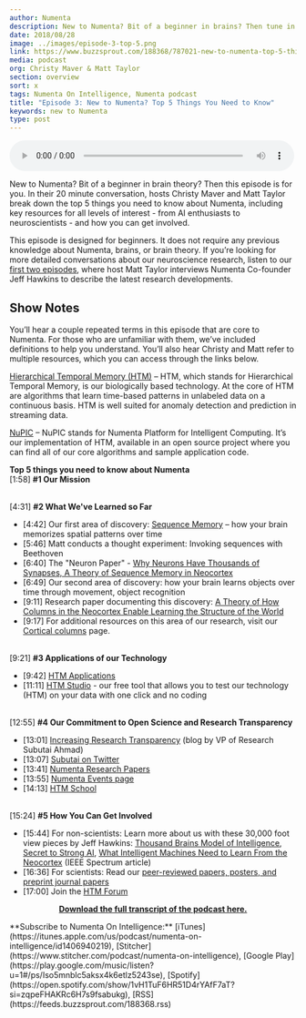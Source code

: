 ```yaml
---
author: Numenta
description: New to Numenta? Bit of a beginner in brains? Then tune in to this 20 minute conversation with Numenta On Intelligence Podcast hosts Christy Maver and Matt Taylor. They break down the top 5 things you need to know about Numenta, including key resources to learn more and how you can get involved.
date: 2018/08/28
image: ../images/episode-3-top-5.png
link: https://www.buzzsprout.com/188368/787021-new-to-numenta-top-5-things-you-need-to-know
media: podcast
org: Christy Maver & Matt Taylor
section: overview
sort: x
tags: Numenta On Intelligence, Numenta podcast
title: "Episode 3: New to Numenta? Top 5 Things You Need to Know"
keywords: new to Numenta
type: post
---
```


<audio controls preload="metadata" style=" width:500px;"> <source src="https://www.buzzsprout.com/188368/787021-new-to-numenta-top-5-things-you-need-to-know" type="audio/mpeg">Your browser does not support the audio element. </audio>

New to Numenta? Bit of a beginner in brain theory? Then this episode is for you. In their 20 minute conversation, hosts Christy Maver and Matt Taylor break down the top 5 things you need to know about Numenta, including key resources for all levels of interest - from AI enthusiasts to neuroscientists - and how you can get involved.

This episode is designed for beginners. It does not require any previous knowledge about Numenta, brains, or brain theory. If you’re looking for more detailed conversations about our neuroscience research, listen to our [first two episodes](/resources/numenta-on-intelligence-podcast/episode-1-research-update-with-Jeff-Hawkins-part-1/), where host Matt Taylor interviews Numenta Co-founder Jeff Hawkins to describe the latest research developments.

## Show Notes

You’ll hear a couple repeated terms in this episode that are core to Numenta. For those who are unfamiliar with them, we’ve included definitions to help you understand. You’ll also hear Christy and Matt refer to multiple resources, which you can access through the links below.

[Hierarchical Temporal Memory (HTM)](/machine-intelligence-technology/) – HTM, which stands for Hierarchical Temporal Memory, is our biologically based technology. At the core of HTM are algorithms that learn time-based patterns in unlabeled data on a continuous basis. HTM is well suited for anomaly detection and prediction in streaming data.

[NuPIC](https://github.com/numenta/nupic) – NuPIC stands for Numenta Platform for Intelligent Computing. It’s our implementation of HTM, available in an open source project where you can find all of our core algorithms and sample application code.  

**Top 5 things you need to know about Numenta**
<br>[1:58] **#1 Our Mission**

<br>[4:31] **#2 What We've Learned so Far**
* [4:42] Our first area of discovery: [Sequence Memory](/neuroscience-research/sequence-learning/) – how your brain memorizes spatial patterns over time
* [5:46] Matt conducts a thought experiment: Invoking sequences with Beethoven
*	[6:40] The "Neuron Paper" - [Why Neurons Have Thousands of Synapses, A Theory of Sequence Memory in Neocortex](/neuroscience-research/research-publications/papers/why-neurons-have-thousands-of-synapses-theory-of-sequence-memory-in-neocortex/)
* [6:49] Our second area of discovery: how your brain learns objects over time through movement, object recognition
* [9:11] Research paper documenting this discovery: [A Theory of How Columns in the Neocortex Enable Learning the Structure of the World](/neuroscience-research/research-publications/papers/a-theory-of-how-columns-in-the-neocortex-enable-learning-the-structure-of-the-world/)
* [9:17] For additional resources on this area of our research, visit our [Cortical columns](/neuroscience-research/cortical-columns/) page.

<br>[9:21] **#3 Applications of our Technology**
* [9:42] [HTM Applications](/machine-intelligence-technology/applications/)
* [11:11] [HTM Studio](/machine-intelligence-technology/htm-studio/) - our free tool that allows you to test our technology (HTM) on your data with one click and no coding

<br>[12:55] **#4 Our Commitment to Open Science and Research Transparency**</br>
* [13:01] [Increasing Research Transparency](/blog/2014/09/17/increasing-research-transparency/) (blog by VP of Research Subutai Ahmad)
*	[13:07] [Subutai on Twitter](https://twitter.com/SubutaiAhmad)
*	[13:41] [Numenta Research Papers](/neuroscience-research/research-publications/papers/a-theory-of-how-columns-in-the-neocortex-enable-learning-the-structure-of-the-world/)
*	[13:55] [Numenta Events page](/company/events/)
*	[14:13] [HTM School](https://numenta.org/htm-school/)

<br>[15:24] **#5 How You Can Get Involved**
* [15:44] For non-scientists: Learn more about us with these 30,000 foot view pieces by Jeff Hawkins: [Thousand Brains Model of Intelligence](/blog/2018/03/19/thousand-brains-model-of-intelligence/), [Secret to Strong AI](/blog/2017/11/14/secret-to-strong-ai/), [What Intelligent Machines Need to Learn From the Neocortex](https://spectrum.ieee.org/computing/software/what-intelligent-machines-need-to-learn-from-the-neocortex) (IEEE Spectrum article)
* [16:36] For scientists: Read our [peer-reviewed papers, posters, and preprint journal papers](/neuroscience-research/research-publications)
* [17:00] Join the [HTM Forum](https://discourse.numenta.org/)

<center>

**[Download the full transcript of the podcast here.](/assets/pdf/numenta-on-intelligence-podcast/NOI-Episode-3-Top-5-Things-You-Need-to-Know-About-Numenta-transcript.pdf)**

</center>
**Subscribe to Numenta On Intelligence:**  [iTunes](https://itunes.apple.com/us/podcast/numenta-on-intelligence/id1406940219), [Stitcher](https://www.stitcher.com/podcast/numenta-on-intelligence), [Google Play](https://play.google.com/music/listen?u=1#/ps/Iso5mnblc5aksx4k6etlz5243se), [Spotify](https://open.spotify.com/show/1vH1TuF6HR51D4rYAfF7aT?si=zqpeFHAKRc6H7s9fsabukg), [RSS](https://feeds.buzzsprout.com/188368.rss)
